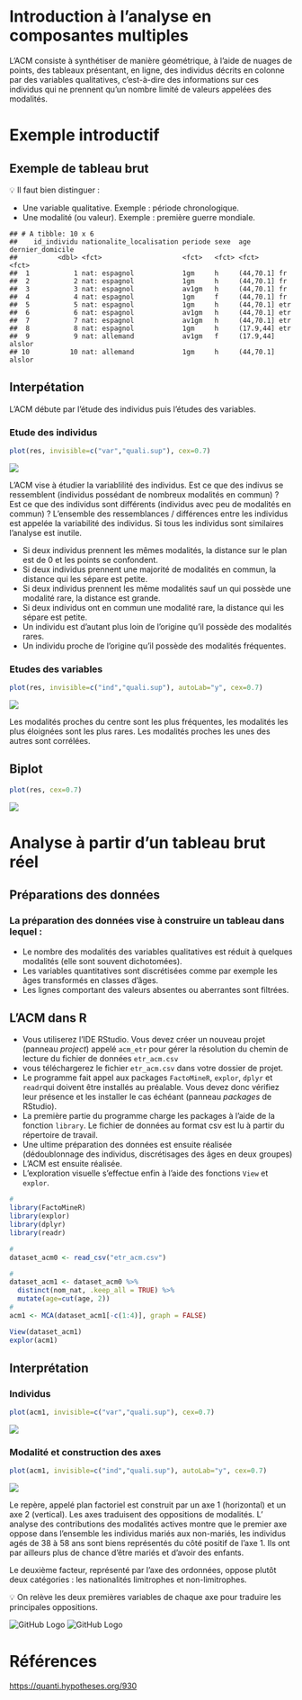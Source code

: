 Introduction à l’analyse en composantes multiples
================

L’ACM consiste à synthétiser de manière géométrique, à l’aide de nuages
de points, des tableaux présentant, en ligne, des individus décrits en
colonne par des variables qualitatives, c’est-à-dire des informations
sur ces individus qui ne prennent qu’un nombre limité de valeurs
appelées des modalités.

# Exemple introductif

## Exemple de tableau brut

:bulb: Il faut bien distinguer :

  - Une variable qualitative. Exemple : période chronologique.
  - Une modalité (ou valeur). Exemple : première guerre mondiale.

<!-- end list -->

    ## # A tibble: 10 x 6
    ##    id_individu nationalite_localisation periode sexe  age       dernier_domicile
    ##          <dbl> <fct>                    <fct>   <fct> <fct>     <fct>           
    ##  1           1 nat: espagnol            1gm     h     (44,70.1] fr              
    ##  2           2 nat: espagnol            1gm     h     (44,70.1] fr              
    ##  3           3 nat: espagnol            av1gm   h     (44,70.1] fr              
    ##  4           4 nat: espagnol            1gm     f     (44,70.1] fr              
    ##  5           5 nat: espagnol            1gm     h     (44,70.1] etr             
    ##  6           6 nat: espagnol            av1gm   h     (44,70.1] etr             
    ##  7           7 nat: espagnol            av1gm   h     (44,70.1] etr             
    ##  8           8 nat: espagnol            1gm     h     (17.9,44] etr             
    ##  9           9 nat: allemand            av1gm   f     (17.9,44] alslor          
    ## 10          10 nat: allemand            1gm     h     (44,70.1] alslor

## Interpétation

L’ACM débute par l’étude des individus puis l’études des variables.

### Etude des individus

``` r
plot(res, invisible=c("var","quali.sup"), cex=0.7)
```

![](acm_files/figure-gfm/unnamed-chunk-5-1.png)<!-- -->

L’ACM vise à étudier la variablilité des individus. Est ce que des
indivus se ressemblent (individus possédant de nombreux modalités en
commun) ? Est ce que des individus sont différents (individus avec peu
de modalités en commun) ? L’ensemble des ressemblances / différences
entre les individus est appelée la variabilité des individus. Si tous
les individus sont similaires l’analyse est inutile.

  - Si deux individus prennent les mêmes modalités, la distance sur le
    plan est de 0 et les points se confondent.
  - Si deux individus prennent une majorité de modalités en commun, la
    distance qui les sépare est petite.
  - Si deux individus prennent les même modalités sauf un qui possède
    une modalité rare, la distance est grande.
  - Si deux individus ont en commun une modalité rare, la distance qui
    les sépare est petite.
  - Un individu est d’autant plus loin de l’origine qu’il possède des
    modalités rares.
  - Un individu proche de l’origine qu’il possède des modalités
    fréquentes.

### Etudes des variables

``` r
plot(res, invisible=c("ind","quali.sup"), autoLab="y", cex=0.7)
```

![](acm_files/figure-gfm/unnamed-chunk-6-1.png)<!-- -->

Les modalités proches du centre sont les plus fréquentes, les modalités
les plus éloignées sont les plus rares. Les modalités proches les unes
des autres sont corrélées.

## Biplot

``` r
plot(res, cex=0.7)
```

![](acm_files/figure-gfm/unnamed-chunk-8-1.png)<!-- -->

# Analyse à partir d’un tableau brut réel

## Préparations des données

### La préparation des données vise à construire un tableau dans lequel :

  - Le nombre des modalités des variables qualitatives est réduit à
    quelques modalités (elle sont souvent dichotomées).
  - Les variables quantitatives sont discrétisées comme par exemple les
    âges transformés en classes d’âges.
  - Les lignes comportant des valeurs absentes ou aberrantes sont
    filtrées.

## L’ACM dans R

  - Vous utiliserez l’IDE RStudio. Vous devez créer un nouveau projet
    (panneau *project*) appelé `acm_etr` pour gérer la résolution du
    chemin de lecture du fichier de données `etr_acm.csv`
  - vous téléchargerez le fichier `etr_acm.csv` dans votre dossier de
    projet.
  - Le programme fait appel aux packages `FactoMineR`, `explor`, `dplyr`
    et `readr`qui doivent être installés au préalable. Vous devez donc
    vérifiez leur présence et les installer le cas échéant (panneau
    *packages* de RStudio).
  - La première partie du programme charge les packages à l’aide de la
    fonction `library`. Le fichier de données au format csv est lu à
    partir du répertoire de travail.
  - Une ultime préparation des données est ensuite réalisée
    (dédoublonnage des individus, discrétisages des âges en deux
    groupes)
  - L’ACM est ensuite réalisée.
  - L’exploration visuelle s’effectue enfin à l’aide des fonctions
    `View` et `explor`.

<!-- end list -->

``` r
#
library(FactoMineR)                       
library(explor)                            
library(dplyr)                           
library(readr)                            

# 
dataset_acm0 <- read_csv("etr_acm.csv")   

#  
dataset_acm1 <- dataset_acm0 %>%
  distinct(nom_nat, .keep_all = TRUE) %>% 
  mutate(age=cut(age, 2))                  
# 
acm1 <- MCA(dataset_acm1[-c(1:4)], graph = FALSE)         
```

``` r
View(dataset_acm1)
explor(acm1) 
```

## Interprétation

### Individus

``` r
plot(acm1, invisible=c("var","quali.sup"), cex=0.7)
```

![](acm_files/figure-gfm/unnamed-chunk-12-1.png)<!-- -->

### Modalité et construction des axes

``` r
plot(acm1, invisible=c("ind","quali.sup"), autoLab="y", cex=0.7)
```

![](acm_files/figure-gfm/unnamed-chunk-13-1.png)<!-- -->

Le repère, appelé plan factoriel est construit par un axe 1 (horizontal)
et un axe 2 (vertical). Les axes traduisent des oppositions de
modalités. L’ analyse des contributions des modalités actives montre
que le premier axe oppose dans l’ensemble les individus mariés aux
non-mariés, les individus agés de 38 à 58 ans sont biens représentés du
côté positif de l’axe 1. Ils ont par ailleurs plus de chance d’être
mariés et d’avoir des enfants.

Le deuxième facteur, représenté par l’axe des ordonnées, oppose plutôt
deux catégories : les nationalités limitrophes et non-limitrophes.

:bulb: On relève les deux premières variables de chaque axe pour
traduire les principales oppositions.

![GitHub Logo](images/var-axe1.PNG) ![GitHub Logo](images/var-axe2.PNG)

# Références

<https://quanti.hypotheses.org/930>
